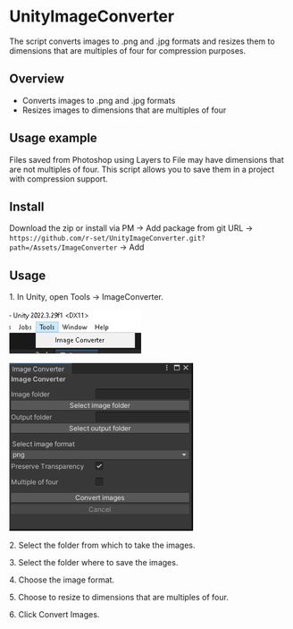 # UnityImageConverter
The script converts images to .png and .jpg formats and resizes them to dimensions that are multiples of four for compression purposes.

## Overview
- Converts images to .png and .jpg formats
- Resizes images to dimensions that are multiples of four

## Usage example
Files saved from Photoshop using Layers to File may have dimensions that are not multiples of four. This script allows you to save them in a project with compression support.

## Install
Download the zip or install via PM → Add package from git URL → `https://github.com/r-set/UnityImageConverter.git?path=/Assets/ImageConverter` → Add

## Usage
<p>1. In Unity, open Tools → ImageConverter.</p>
<p align="left"><img src="Screenshots/step1_1.png"/></p>
<p align="left"><img src="Screenshots/step1_2.png"/></p>
<p>2. Select the folder from which to take the images.</p>
<p>3. Select the folder where to save the images.</p>
<p>4. Choose the image format.</p>
<p>5. Choose to resize to dimensions that are multiples of four.</p>
<p>6. Click Convert Images.</p>
